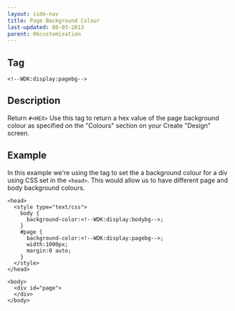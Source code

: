 ```yaml
---
layout: side-nav
title: Page Background Colour
last-updated: 08-03-2013
parent: 06customisation
---
```


## Tag

`<!--WDK:display:pagebg-->`

## Description

Return `#<HEX>`
Use this tag to return a hex value of the page background colour as specified on the "Colours" section on your Create "Design" screen.

## Example

In this example we're using the tag to set the a background colour for a div using CSS set in the `<head>`. This would allow us to have different page and body background colours.

~~~
<head>
  <style type="text/css">
    body {
      background-color:<!--WDK:display:bodybg-->;
    }
    #page {
      background-color:<!--WDK:display:pagebg-->;
      width:1000px;
      margin:0 auto;
    }
  </style>
</head>

<body>
  <div id="page">
  </div>
</body>
~~~